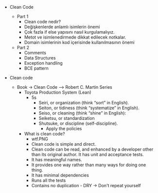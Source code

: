 
- Clean Code
    - Part 1
        -	Clean code nedir? 
        -	Değişkenlerde anlamlı isimlerin önemi
        -	Çok fazla  if else yapısını nasıl kurgulamalıyız.
        -	Metot ve isimlenedirmede dikkat edilecek notkalar.
        -	Domain isimlerinin kod içerisinde kullanılmasının önemi 
    - Part 2
        - Comments
        - Data Structures
        - Exception handling
        - BCE pattern
    
    
- Clean code 
    - Book -> Clean Code -->  Robert C. Martin Series 
        - Toyota Production System (Lean)
            - 5s 
                - Seiri, or organization (think “sort” in English).
                - Seiton, or tidiness (think “systematize” in English).
                - Seiso, or cleaning (think “shine” in English):
                - Seiketsu, or standardization
                - Shutsuke, or discipline (self-discipline).
                     - Apply the policies 
        - What is clean code?
            - wtf.PNG 
            - Clean code is simple and direct.
            - Clean code can be read, and enhanced by a
              developer other than its original author. It has
              unit and acceptance tests.
            - It has meaningful names. 
            - It provides one way rather than many  ways for doing one thing.
            - It has minimal dependencies
            - Runs all the tests
            - Contains no duplication - DRY -> Don't repeat yourself
    
    